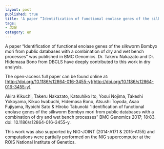 ```yaml
---
layout: post
published: true
title: 'A paper “Identification of functional enolase genes of the silkworm Bombyx mori from public databases with a combination of dry and wet bench processes” was published in BMC Genomics.'
tags:
- 広報
category: en
---
```

A paper “Identification of functional enolase genes of the silkworm Bombyx mori from public databases with a combination of dry and wet bench processes” was published in BMC Genomics.
Dr. Takeru Nakazato and Dr. Hidemasa Bono from DBCLS have deeply contributed to this work in dry analysis.
 
The open-access full paper can be found online at:
[http://doi.org/10.1186/s12864-016-3455-y](http://doi.org/10.1186/s12864-016-3455-y)
 
Akira Kikuchi, Takeru Nakazato, Katsuhiko Ito, Yosui Nojima, Takeshi Yokoyama, Kikuo Iwabuchi, Hidemasa Bono, Atsushi Toyoda, Asao Fujiyama, Ryoichi Sato & Hiroko Tabunoki
“Identification of functional enolase genes of the silkworm Bombyx mori from public databases with a combination of dry and wet bench processes”
BMC Genomics 2017; 18:83.
doi: 10.1186/s12864-016-3455-y.
 
This work was also supported by NIG-JOINT (2014-A171 & 2015-A155) and computations were partially performed on the NIG supercomputer at the ROIS National Institute of Genetics.